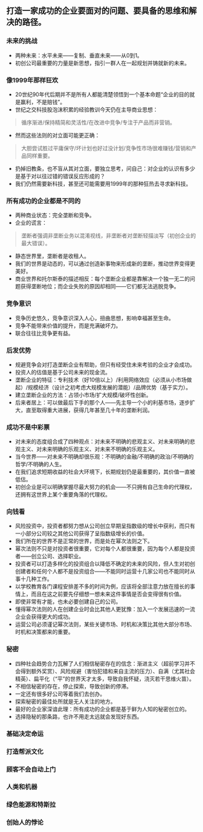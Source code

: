 ## 打造一家成功的企业要面对的问题、要具备的思维和解决的路径。
### 未来的挑战
* 两种未来：水平未来——复制、垂直未来——从0到1。
* 初创公司最重要的力量是新思想，指引一群人在一起规划并铸就新的未来。
### 像1999年那样狂欢
* 20世纪90年代后期并不是所有人都能清楚领悟到一个基本命题“企业的目的就是赢利，不是赔钱”。
* 世纪之交科技股泡沫积累的经验教训今天仍在主导商业思想：
> 循序渐进/保持精简和灵活性/在改进中竞争/专注于产品而非营销。
* 然而这些法则的对立面可能更正确：
> 大胆尝试胜过平庸保守/坏计划也好过没计划/竞争性市场很难赚钱/营销和产品同样重要。
* 扔掉旧教条，也不盲从其对立面，要独立思考，问自己：对企业的认识有多少是基于对以往过错的错误反应形成的？
* 我们仍然需要新科技，甚至还可能需要用1999年的那种狂热去寻求新科技。
### 所有成功的企业都是不同的
* 两种商业状态：完全垄断和竞争。
* 企业的谎言：
> 垄断者强调非垄断业务以混淆视线，非垄断者对垄断轻描淡写（初创企业的最大错误）。
* 静态世界里，垄断者是收租人。
* 我们的世界是动态的，可以通过创造新事物来形成新的垄断，推动世界变得更美好。
* 商业世界和托尔斯泰的描述相反：每个垄断企业都是靠解决一个独一无二的问题获得垄断地位；而企业失败的原因却相同——它们都无法逃脱竞争。
### 竞争意识
* 竞争历史悠久，竞争意识深入人心，扭曲思想，影响幸福甚至生命。
* 竞争不能带来价值的提升，而是充满破坏力。
* 联合往往比竞争更有益。
### 后发优势
* 规避竞争会对打造垄断企业有帮助，但只有经受住未来考验的企业才会成功。
* 投资人的估值是基于公司未来的现金流。
* 垄断企业的特征：专利技术（好10倍以上）/利用网络效应（必须从小市场做起）/规模经济（设计之初考虑大规模发展的潜能）/品牌优势（基于实力）。
* 建立垄断企业的方法：占领小市场/扩大规模/破坏性创新。
* 后来者居上：可以做最后下手的那个人——先主导一个小的利基市场，逐步扩大，直至取得重大进展，获得几年甚至几十年的垄断利润。
### 成功不是中彩票
* 对未来的态度组合成了四种观点：对未来不明确的悲观主义、对未来明确的悲观主义、对未来明确的乐观主义、对未来不明确的乐观主义。
* 当今世界——对未来不明确却很乐观：不明确的金融/不明确的政治/不明确的哲学/不明确的人生。
* 在我们追求短期收益的社会大环境下，长期规划仍是最重要的，其价值一直被低估。
* 初创企业是可以明确掌握尽最大努力的机会——不只拥有自己生命的代理权，还拥有这世界上某个重要角落的代理权。
### 向钱看
* 风险投资中，投资者都努力想从公司创立早期呈指数级的增长中获利，而只有一小部分公司较之其他公司获得了呈指数级增长的价值。
* 我们所在的世界不是正常的世界，而是处在幂次法则之下。
* 幂次法则不只是对投资者很重要，它对每个人都很重要，因为每个人都是投资者——创立公司、选择职业。
* 投资者可以打造多样化的投资组合以降低不确定的未来的风险，但人生对初创创建者和任何个人都不是投资组合——不能同时运营十几家公司也不能同时从事十几种工作。
* 以学校教育各门课程安排差不多的时间为例，应该将全部注意力放在擅长的事情上，而且在这之前要先仔细想一想未来这件事情是否会变得很有价值。
* 即使非常有才能，也未必要创建自己的公司。
* 懂得幂次法则的人在创建企业时会比其他人更犹豫：加入一个发展迅速的一流企业会获得更大的成功。
* 运营公司必须谨记幂次法则，某些关键市场、时机和决策比其他大部分市场、时机和决策都来的重要。
### 秘密
* 四种社会趋势合力瓦解了人们相信秘密存在的信念：渐进主义（超前学习并不会得到额外奖赏）、风险规避（害怕犯错和来自主流的压力）、自满（尤其社会精英）、扁平化（“平”的世界天才太多，导致自我怀疑，浇灭若干思维火苗）。
* 不相信秘密的存在，停止探索，导致创新的停滞。
* 一定还有很多好公司等着我们去创办。
* 探索秘密的最佳处所就是无人关注的地方。
* 最好的企业家深谙此理：所有成功的企业都是基于鲜为人知的秘密创立的。
* 选择隐秘的那条路，也许不用走太远就会发现好东西。
### 基础决定命运
### 打造帮派文化
### 顾客不会自动上门
### 人类和机器
### 绿色能源和特斯拉
### 创始人的悖论
